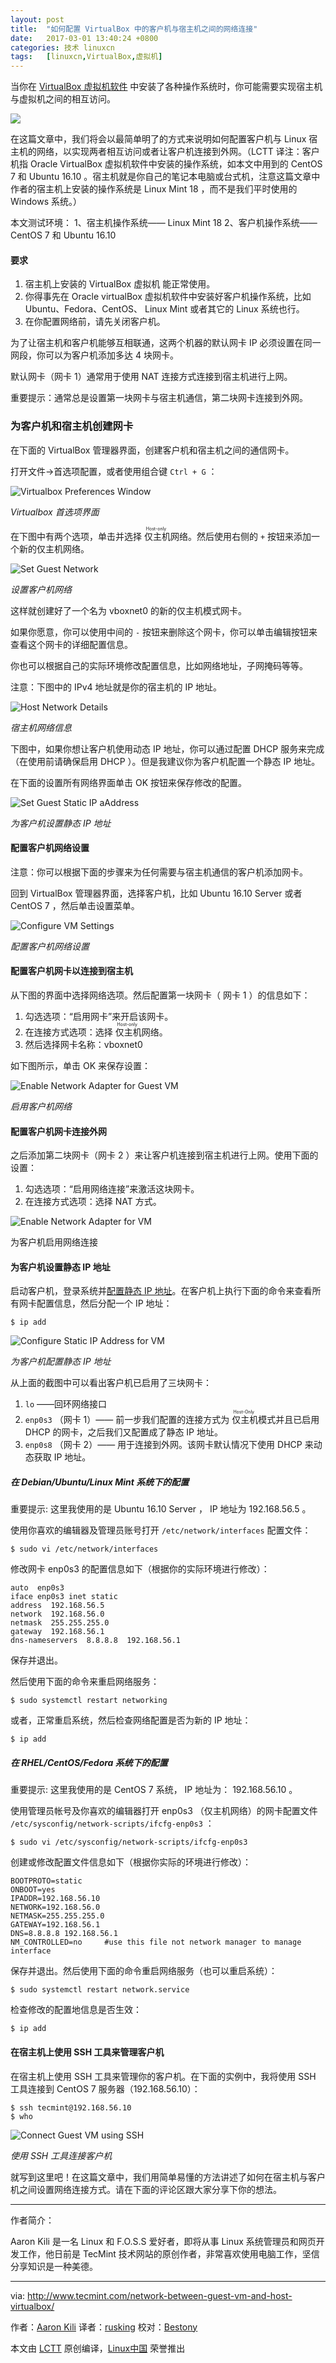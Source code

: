 ```yaml
---
layout: post
title:	"如何配置 VirtualBox 中的客户机与宿主机之间的网络连接"
date:	2017-03-01 13:40:24 +0800 
categories:	技术 linuxcn 
tags:	[linuxcn,VirtualBox,虚拟机]
---
```



当你在 [VirtualBox 虚拟机软件](http://www.tecmint.com/install-virtualbox-on-redhat-centos-fedora/) 中安装了各种操作系统时，你可能需要实现宿主机与虚拟机之间的相互访问。


![](/Asserts/Images//attachment/album/201703/01/133958rqdfccfaqi5f9ktq.jpg)


在这篇文章中，我们将会以最简单明了的方式来说明如何配置客户机与 Linux 宿主机的网络，以实现两者相互访问或者让客户机连接到外网。（LCTT 译注：客户机指 Oracle VirtualBox 虚拟机软件中安装的操作系统，如本文中用到的 CentOS 7 和 Ubuntu 16.10 。宿主机就是你自己的笔记本电脑或台式机，注意这篇文章中作者的宿主机上安装的操作系统是 Linux Mint 18 ，而不是我们平时使用的 Windows 系统。）


本文测试环境： 1、宿主机操作系统—— Linux Mint 18 2、客户机操作系统—— CentOS 7 和 Ubuntu 16.10


#### 要求


1. 宿主机上安装的 VirtualBox 虚拟机 能正常使用。
2. 你得事先在 Oracle virtualBox 虚拟机软件中安装好客户机操作系统，比如 Ubuntu、Fedora、CentOS、 Linux Mint 或者其它的 Linux 系统也行。
3. 在你配置网络前，请先关闭客户机。


为了让宿主机和客户机能够互相联通，这两个机器的默认网卡 IP 必须设置在同一网段，你可以为客户机添加多达 4 块网卡。


默认网卡（网卡 1）通常用于使用 NAT 连接方式连接到宿主机进行上网。


重要提示：通常总是设置第一块网卡与宿主机通信，第二块网卡连接到外网。


### 为客户机和宿主机创建网卡


在下面的 VirtualBox 管理器界面，创建客户机和宿主机之间的通信网卡。


打开文件->首选项配置，或者使用组合键 `Ctrl + G` ：


![Virtualbox Preferences Window](/Asserts/Images//attachment/album/201703/01/134026pdd1ztlxlcqrrrm1.png)


*Virtualbox 首选项界面*


在下图中有两个选项，单击并选择<ruby> 仅主机 <rp>  （ </rp> <rt>  Host-only </rt> <rp>  ） </rp></ruby>网络。然后使用右侧的 `+` 按钮来添加一个新的仅主机网络。


![Set Guest Network](/Asserts/Images//attachment/album/201703/01/134026uapr2c40f0woaob8.png)


*设置客户机网络*


这样就创建好了一个名为 vboxnet0 的新的仅主机模式网卡。


如果你愿意，你可以使用中间的 `-` 按钮来删除这个网卡，你可以单击编辑按钮来查看这个网卡的详细配置信息。


你也可以根据自己的实际环境修改配置信息，比如网络地址，子网掩码等等。


注意：下图中的 IPv4 地址就是你的宿主机的 IP 地址。


![Host Network Details](/Asserts/Images//attachment/album/201703/01/134027a97utfuzolymyxuy.png)


*宿主机网络信息*


下图中，如果你想让客户机使用动态 IP 地址，你可以通过配置 DHCP 服务来完成（在使用前请确保启用 DHCP ）。但是我建议你为客户机配置一个静态 IP 地址。


在下面的设置所有网络界面单击 OK 按钮来保存修改的配置。


![Set Guest Static IP aAddress](/Asserts/Images//attachment/album/201703/01/134027efe11lsfetcfyte1.png)


*为客户机设置静态 IP 地址*


#### 配置客户机网络设置


注意：你可以根据下面的步骤来为任何需要与宿主机通信的客户机添加网卡。


回到 VirtualBox 管理器界面，选择客户机，比如 Ubuntu 16.10 Server 或者 CentOS 7 ，然后单击设置菜单。


![Configure VM Settings](/Asserts/Images//attachment/album/201703/01/134028pii4niiexnwntwuw.png)


*配置客户机网络设置*


#### 配置客户机网卡以连接到宿主机


从下图的界面中选择网络选项。然后配置第一块网卡（ 网卡 1 ）的信息如下：


1. 勾选选项：“启用网卡”来开启该网卡。
2. 在连接方式选项：选择<ruby> 仅主机 <rp>  （ </rp> <rt>  Host-only </rt> <rp>  ） </rp></ruby>网络。
3. 然后选择网卡名称：vboxnet0


如下图所示，单击 OK 来保存设置：


![Enable Network Adapter for Guest VM](/Asserts/Images//attachment/album/201703/01/134028dzxeeqedg7a4dgg6.png)


*启用客户机网络*


#### 配置客户机网卡连接外网


之后添加第二块网卡（网卡 2 ）来让客户机连接到宿主机进行上网。使用下面的设置：


1. 勾选选项：“启用网络连接”来激活这块网卡。
2. 在连接方式选项：选择 NAT 方式。


![Enable Network Adapter for VM](/Asserts/Images//attachment/album/201703/01/134029guxbecc9cmbxkmjr.png)


为客户机启用网络连接


#### 为客户机设置静态 IP 地址


启动客户机，登录系统并[配置静态 IP 地址](http://www.tecmint.com/set-add-static-ip-address-in-linux/)。在客户机上执行下面的命令来查看所有网卡配置信息，然后分配一个 IP 地址：



```
$ ip add

```

![Configure Static IP Address for VM](/Asserts/Images//attachment/album/201703/01/134029r6fe5hooo4t11spp.png)


*为客户机配置静态 IP 地址*


从上面的截图中可以看出客户机已启用了三块网卡：


1. `lo` ——回环网络接口
2. `enp0s3` （网卡 1）—— 前一步我们配置的连接方式为<ruby> 仅主机 <rp>  （ </rp> <rt>  Host-Only </rt> <rp>  ） </rp></ruby>模式并且已启用 DHCP 的网卡，之后我们又配置成了静态 IP 地址。
3. `enp0s8` （网卡 2）—— 用于连接到外网。该网卡默认情况下使用 DHCP 来动态获取 IP 地址。


##### 在 Debian/Ubuntu/Linux Mint 系统下的配置


重要提示: 这里我使用的是 Ubuntu 16.10 Server ， IP 地址为 192.168.56.5 。


使用你喜欢的编辑器及管理员账号打开 `/etc/network/interfaces` 配置文件：



```
$ sudo vi /etc/network/interfaces

```

修改网卡 enp0s3 的配置信息如下（根据你的实际环境进行修改）：



```
auto  enp0s3
iface enp0s3 inet static
address  192.168.56.5
network  192.168.56.0
netmask  255.255.255.0
gateway  192.168.56.1
dns-nameservers  8.8.8.8  192.168.56.1

```

保存并退出。


然后使用下面的命令来重启网络服务：



```
$ sudo systemctl restart networking

```

或者，正常重启系统，然后检查网络配置是否为新的 IP 地址：



```
$ ip add

```

##### 在 RHEL/CentOS/Fedora 系统下的配置


重要提示: 这里我使用的是 CentOS 7 系统， IP 地址为： 192.168.56.10 。


使用管理员帐号及你喜欢的编辑器打开 enp0s3 （仅主机网络）的网卡配置文件 `/etc/sysconfig/network-scripts/ifcfg-enp0s3` ：



```
$ sudo vi /etc/sysconfig/network-scripts/ifcfg-enp0s3

```

创建或修改配置文件信息如下（根据你实际的环境进行修改）：



```
BOOTPROTO=static
ONBOOT=yes
IPADDR=192.168.56.10
NETWORK=192.168.56.0
NETMASK=255.255.255.0
GATEWAY=192.168.56.1
DNS=8.8.8.8 192.168.56.1
NM_CONTROLLED=no     #use this file not network manager to manage interface

```

保存并退出。然后使用下面的命令重启网络服务（也可以重启系统）：



```
$ sudo systemctl restart network.service 

```

检查修改的配置地信息是否生效：



```
$ ip add

```

#### 在宿主机上使用 SSH 工具来管理客户机


在宿主机上使用 SSH 工具来管理你的客户机。在下面的实例中，我将使用 SSH 工具连接到 CentOS 7 服务器（192.168.56.10）：



```
$ ssh tecmint@192.168.56.10
$ who

```

![Connect Guest VM using SSH](/Asserts/Images//attachment/album/201703/01/134030dsscy5e0sumiycyy.png)


*使用 SSH 工具连接客户机*


就写到这里吧！在这篇文章中，我们用简单易懂的方法讲述了如何在宿主机与客户机之间设置网络连接方式。请在下面的评论区跟大家分享下你的想法。




---


作者简介：


Aaron Kili 是一名 Linux 和 F.O.S.S 爱好者，即将从事 Linux 系统管理员和网页开发工作，他日前是 TecMint 技术网站的原创作者，非常喜欢使用电脑工作，坚信分享知识是一种美德。




---


via: <http://www.tecmint.com/network-between-guest-vm-and-host-virtualbox/>


作者：[Aaron Kili](http://www.tecmint.com/author/aaronkili/) 译者：[rusking](https://github.com/rusking) 校对：[Bestony](https://github.com/Bestony)


本文由 [LCTT](https://github.com/LCTT/TranslateProject) 原创编译，[Linux中国](https://linux.cn/) 荣誉推出
